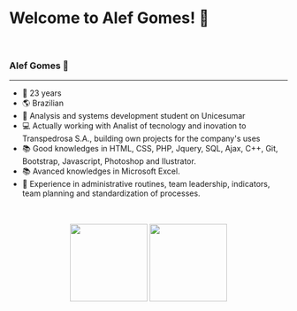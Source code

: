 <h1> Welcome to Alef Gomes! 🎉</h1>
<br>
<h3> Alef Gomes 📌 </h3>
<hr>

+ 🎈 23 years
+ 🌎 Brazilian <br>
+ 🏫 Analysis and systems development student on Unicesumar <br>
+ 💻 Actually working with Analist of tecnology and inovation to Transpedrosa S.A., building own projects for the company's uses <br>
+ 📚 Good knowledges in HTML, CSS, PHP, Jquery, SQL, Ajax, C++, Git, Bootstrap, Javascript, Photoshop and Ilustrator.
+ 📚 Avanced knowledges in Microsoft Excel.
+ 👾 Experience in administrative routines, team leadership, indicators, team planning and standardization of processes.<br><br>

##

<div align="center">
  <img height="140em" src="https://github-readme-stats.vercel.app/api?username=aleffgomes&show_icons=true&theme=dracula&include_all_commits=true&count_private=true"/>
  <img height="140em" src="https://github-readme-stats.vercel.app/api/top-langs/?username=aleffgomes&layout=compact&langs_count=7&theme=dracula&include_all_repositories=true"/>
</div>
  
